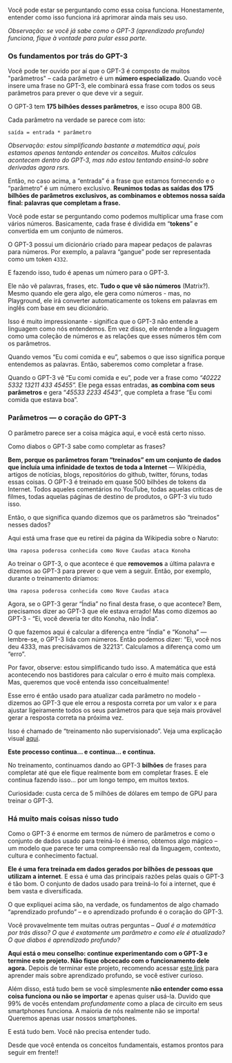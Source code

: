 
Você pode estar se perguntando como essa coisa funciona. Honestamente, entender como isso funciona irá aprimorar ainda mais seu uso.

*Observação: se você já sabe como o GPT-3 (aprendizado profundo) funciona, fique à vontade para pular essa parte.*

### Os fundamentos por trás do GPT-3

Você pode ter ouvido por aí que o GPT-3 é composto de muitos "parâmetros" – cada parâmetro é um **número especializado**. Quando você insere uma frase no GPT-3, ele combinará essa frase com todos os seus parâmetros para prever o que deve vir a seguir.

O GPT-3 tem **175 bilhões desses parâmetros**, e isso ocupa 800 GB.

Cada parâmetro na verdade se parece com isto:


```
saída = entrada * parâmetro
```

*Observação: estou simplificando bastante a matemática aqui, pois estamos apenas tentando entender os conceitos. Muitos cálculos acontecem dentro do GPT-3, mas não estou tentando ensiná-lo sobre derivadas agora rsrs.*

Então, no caso acima, a “entrada” é a frase que estamos fornecendo e o “parâmetro” é um número exclusivo. **Reunimos todas as saídas dos 175 bilhões de parâmetros exclusivos, as combinamos e obtemos nossa saída final: palavras que completam a frase.**

Você pode estar se perguntando como podemos multiplicar uma frase com vários números. Basicamente, cada frase é dividida em “**tokens**” e convertida em um conjunto de números.

O GPT-3 possui um dicionário criado para mapear pedaços de palavras para números. Por exemplo, a palavra “gangue” pode ser representada como um token `4332`.

E fazendo isso, tudo é apenas um número para o GPT-3.

Ele não vê palavras, frases, etc. **Tudo o que vê são números** (Matrix?). Mesmo quando ele gera algo, ele gera como números - mas, no Playground, ele irá converter automaticamente os tokens em palavras em inglês com base em seu dicionário.

Isso é muito impressionante - significa que o GPT-3 não entende a linguagem como nós entendemos. Em vez disso, ele entende a linguagem como uma coleção de números e as relações que esses números têm com os parâmetros.

Quando vemos “Eu comi comida e eu”, sabemos o que isso significa porque entendemos as palavras. Então, saberemos como completar a frase.

Quando o GPT-3 vê “Eu comi comida e eu”, pode ver a frase como *“40222 5332 13211 433 45455”.* Ele pega essas entradas, **as combina com seus parâmetros** e gera “*45533 2233 4543”*, que completa a frase “Eu comi comida que estava boa”.

### Parâmetros — o coração do GPT-3

O parâmetro parece ser a coisa mágica aqui, e você está certo nisso.

Como diabos o GPT-3 sabe como completar as frases?

**Bem, porque os parâmetros foram “treinados” em um conjunto de dados que incluía uma infinidade de textos de toda a Internet** — Wikipédia, artigos de notícias, blogs, repositórios do github, twitter, fóruns, todas essas coisas. O GPT-3 é treinado em quase 500 bilhões de tokens da Internet. Todos aqueles comentários no YouTube, todas aquelas críticas de filmes, todas aquelas páginas de destino de produtos, o GPT-3 viu tudo isso.

Então, o que significa quando dizemos que os parâmetros são “treinados” nesses dados?

Aqui está uma frase que eu retirei da página da Wikipedia sobre o Naruto:

```
Uma raposa poderosa conhecida como Nove Caudas ataca Konoha
```

Ao treinar o GPT-3, o que acontece é que **removemos** a última palavra e dizemos ao GPT-3 para prever o que vem a seguir. Então, por exemplo, durante o treinamento diríamos:

```
Uma raposa poderosa conhecida como Nove Caudas ataca
```

Agora, se o GPT-3 gerar “Índia” no final desta frase, o que acontece? Bem, precisamos dizer ao GPT-3 que ele estava errado! Mas como dizemos ao GPT-3 - “Ei, você deveria ter dito Konoha, não Índia”.

O que fazemos aqui é calcular a diferença entre “Índia” e “Konoha” — lembre-se, o GPT-3 lida com números. Então podemos dizer: “Ei, você nos deu 4333, mas precisávamos de 32213”. Calculamos a diferença como um “erro”.

Por favor, observe: estou simplificando tudo isso. A matemática que está acontecendo nos bastidores para calcular o erro é muito mais complexa. Mas, queremos que você entenda isso conceitualmente!

Esse erro é então usado para atualizar cada parâmetro no modelo - dizemos ao GPT-3 que ele errou a resposta correta por um valor x e para ajustar ligeiramente todos os seus parâmetros para que seja mais provável gerar a resposta correta na próxima vez.

Isso é chamado de “treinamento não supervisionado”. Veja uma explicação visual [aqui](https://jalammar.github.io/images/gpt3/03-gpt3-training-step-back-prop.gif).

**Este processo continua… e continua… e continua.**

No treinamento, continuamos dando ao GPT-3 **bilhões** de frases para completar até que ele fique realmente bom em completar frases. E ele continua fazendo isso... por um longo tempo, em muitos textos. 

Curiosidade: custa cerca de 5 milhões de dólares em tempo de GPU para treinar o GPT-3.

### Há muito mais coisas nisso tudo

Como o GPT-3 é enorme em termos de número de parâmetros e como o conjunto de dados usado para treiná-lo é imenso, obtemos algo mágico – um modelo que parece ter uma compreensão real da linguagem, contexto, cultura e conhecimento factual.

**Ele é uma fera treinada em dados gerados por bilhões de pessoas que utilizam a internet**. E essa é uma das principais razões pelas quais o GPT-3 é tão bom. O conjunto de dados usado para treiná-lo foi a internet, que é bem vasta e diversificada.

O que expliquei acima são, na verdade, os fundamentos de algo chamado “aprendizado profundo” – e o aprendizado profundo é o coração do GPT-3.

Você provavelmente tem muitas outras perguntas – *Qual é a matemática por trás disso? O que é exatamente um parâmetro e como ele é atualizado? O que diabos é aprendizado profundo?*

**Aqui está o meu conselho: continue experimentando com o GPT-3 e termine este projeto. Não fique obcecado com o funcionamento dele agora.** Depois de terminar este projeto, recomendo acessar [este link](https://course.fast.ai/Lessons/lesson3.html) para aprender mais sobre aprendizado profundo, se você estiver curioso.

Além disso, está tudo bem se você simplesmente **não entender como essa coisa funciona ou não se importar** e apenas quiser usá-la. Duvido que 99% de vocês entendam *profundamente* como a placa de circuito em seus smartphones funciona. A maioria de nós realmente não se importa! Queremos apenas usar nossos smartphones.

E está tudo bem. Você não precisa entender tudo.

Desde que você entenda os conceitos fundamentais, estamos prontos para seguir em frente!!

